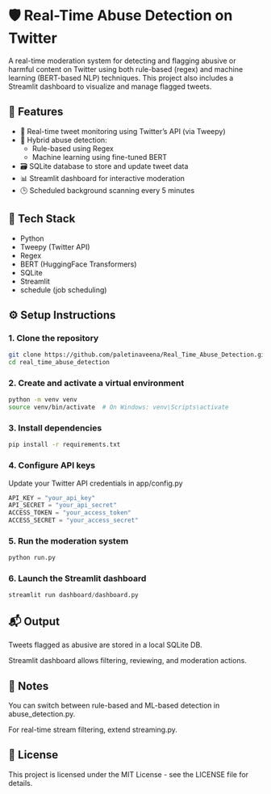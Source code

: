 # 🛡️ Real-Time Abuse Detection on Twitter

A real-time moderation system for detecting and flagging abusive or harmful content on Twitter using both rule-based (regex) and machine learning (BERT-based NLP) techniques. This project also includes a Streamlit dashboard to visualize and manage flagged tweets.

## 🚀 Features

- 🔎 Real-time tweet monitoring using Twitter’s API (via Tweepy)
- 🧠 Hybrid abuse detection:
  - Rule-based using Regex
  - Machine learning using fine-tuned BERT
- 🗃️ SQLite database to store and update tweet data
- 📊 Streamlit dashboard for interactive moderation
- 🕒 Scheduled background scanning every 5 minutes

## 🧰 Tech Stack

- Python
- Tweepy (Twitter API)
- Regex
- BERT (HuggingFace Transformers)
- SQLite
- Streamlit
- schedule (job scheduling)

## ⚙️ Setup Instructions

### 1. Clone the repository

```bash
git clone https://github.com/paletinaveena/Real_Time_Abuse_Detection.git
cd real_time_abuse_detection
```

### 2. Create and activate a virtual environment
```bash
python -m venv venv
source venv/bin/activate  # On Windows: venv\Scripts\activate
```

### 3. Install dependencies
```bash
pip install -r requirements.txt
```

### 4. Configure API keys
Update your Twitter API credentials in app/config.py
```python
API_KEY = "your_api_key"
API_SECRET = "your_api_secret"
ACCESS_TOKEN = "your_access_token"
ACCESS_SECRET = "your_access_secret"
```

### 5. Run the moderation system
```python
python run.py
```

### 6. Launch the Streamlit dashboard
```python
streamlit run dashboard/dashboard.py
```

## 📬 Output
Tweets flagged as abusive are stored in a local SQLite DB.

Streamlit dashboard allows filtering, reviewing, and moderation actions.

## 📌 Notes
You can switch between rule-based and ML-based detection in abuse_detection.py.

For real-time stream filtering, extend streaming.py.

## 📜 License
This project is licensed under the MIT License - see the LICENSE file for details.
